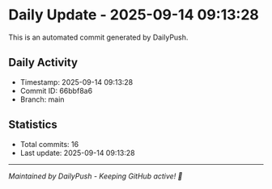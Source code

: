 # Daily Update - 2025-09-14 09:13:28

This is an automated commit generated by DailyPush.

## Daily Activity
- Timestamp: 2025-09-14 09:13:28
- Commit ID: 66bbf8a6
- Branch: main

## Statistics
- Total commits: 16
- Last update: 2025-09-14 09:13:28

---
*Maintained by DailyPush - Keeping GitHub active! 🚀*
